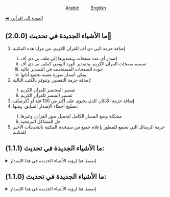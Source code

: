 <p align="center">
  <a href="https://github.com/oaokm/AL-Khatma/blob/main/UPDATE.md">Arabic</a>
  &nbsp;&nbsp;&nbsp;|&nbsp;&nbsp;&nbsp;
  <a href="https://github.com/oaokm/AL-Khatma/blob/main/UPDATE_EN.md">English</a>
</p>

<a href="https://github.com/oaokm/AL-Khatma/blob/main/README.md"> ➡️ العودة إلى إقرأني </a>

## **ما الأشياء الجديدة في تحديث (2.0.0)🌟**

<ol>
  <li>إضافة حزمة البي دي أف للقرآن الكريم، من مزايا هذه المكتبة</li>
    <ol type='i'>
      <li>إصدار أي عدد صفحات وتصديرها إلى ملف بي دي أف</li>
      <li>تفسيم صفحات القرآن الكريم، وتصدير الورد اليومي كملف بي دي أف</li>
      <li>جودة الصفحات المستخدمه في التصدير عالية</li>
      <li>يمكن أصدار سورة معينه بجميع أياتها</li>
    </ol>
  <li>إضافة حزمة التفسير، وتتوفر بالكتب التالية:</li>
    <ol type='i'>
      <li>تفسير المختصر للقرآن الكريم</li>
      <li>تفسير الميسر للقرآن الكريم</li>
    </ol>
  <li>إضافة حزمة الأذكار، الذي يحتوي على أكثر من 130 فئة أو ذِّكرصنّف</li>
  <li>تصليح أخطاء الإصدار السابق. ومنها:</li>
    <ol type='i'>
      <li>مشكلة وضع المسار الكامل لتحميل صور القرآن، وغيرها</li>
      <li>حل المشاكل البرمجية</li>
    </ol>
  <li>حزمة الرسائل التي تسمع للمطور بإعلام جميع من سيتخدم المكتبة بالتحديثات الأخير للمكتبة</li>
</ol>


## ما الأشياء الجديدة في تحديث (1.1.1):
<details>
  <summary>إضغط هنا لرؤية الأشياء الجديدة في هذا الإصدار</summary>
    <ol>
            <li>إصلاح خلل في برنامج تحميل الملفات المهمة</li>
        </ol>
</details>


## ما الأشياء الجديدة في تحديث (1.1.0):
<details>
  <summary>إضغط هنا لرؤية الأشياء الجديدة في هذا الإصدار</summary>
    <ol>
            <li>إضافة برنامج يقوم بتحميل المهمة لتحميل الملفات المهمة لعمل البرنامج</li>
            <li>إصلاحات عامة</li>
        </ol>
</details>

